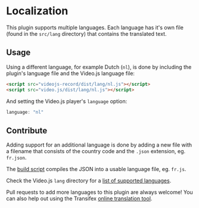 # Localization

This plugin supports multiple languages. Each language has it's own file
(found in the `src/lang` directory) that contains the translated text.

## Usage

Using a different language, for example Dutch (`nl`), is done by including
the plugin's language file and the Video.js language file:

```html
<script src="videojs-record/dist/lang/nl.js"></script>
<script src="video.js/dist/lang/nl.js"></script>
```

And setting the Video.js player's `language` option:

```javascript
language: "nl"
```

## Contribute

Adding support for an additional language is done by adding a new file with
a filename that consists of the country code and the `.json` extension, eg.
`fr.json`.

The [build script](development.md) compiles the JSON into a usable
language file, eg. `fr.js`.

Check the Video.js `lang` directory for a
[list of supported languages](https://github.com/videojs/video.js/tree/master/lang).

Pull requests to add more languages to this plugin are always welcome!
You can also help out using the Transifex
[online translation tool](https://www.transifex.com/collab/videojs-record/).

